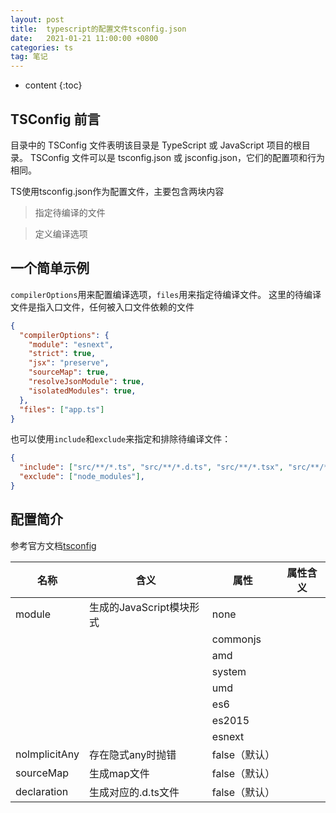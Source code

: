 ```yaml
---
layout: post
title:  typescript的配置文件tsconfig.json
date:   2021-01-21 11:00:00 +0800
categories: ts
tag: 笔记
---
```

* content
{:toc}

## TSConfig 前言

目录中的 TSConfig 文件表明该目录是 TypeScript 或 JavaScript 项目的根目录。 TSConfig 文件可以是 tsconfig.json 或 jsconfig.json，它们的配置项和行为相同。

TS使用tsconfig.json作为配置文件，主要包含两块内容

>指定待编译的文件

>定义编译选项

## 一个简单示例

`compilerOptions`用来配置编译选项，`files`用来指定待编译文件。
这里的待编译文件是指入口文件，任何被入口文件依赖的文件

```json
{
  "compilerOptions": {
    "module": "esnext",
    "strict": true,
    "jsx": "preserve",
    "sourceMap": true,
    "resolveJsonModule": true,
    "isolatedModules": true,
  },
  "files": ["app.ts"]
}
```

也可以使用`include`和`exclude`来指定和排除待编译文件：

```json
{
  "include": ["src/**/*.ts", "src/**/*.d.ts", "src/**/*.tsx", "src/**/*.vue"],
  "exclude": ["node_modules"],
}
```

## 配置简介

参考官方文档[tsconfig](https://www.typescriptlang.org/zh/tsconfig)

名称|含义|属性|属性含义
---|---|---|---
module|生成的JavaScript模块形式|none|
|||commonjs|
|||amd|
|||system|
|||umd|
|||es6|
|||es2015|
|||esnext|
nolmplicitAny|存在隐式any时抛错|false（默认）
sourceMap|生成map文件|false（默认）
declaration|生成对应的.d.ts文件|false（默认）
